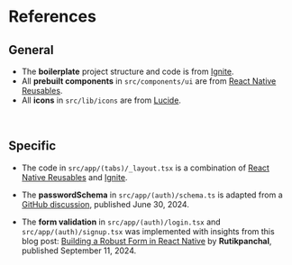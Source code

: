 # References

## General

- The **boilerplate** project structure and code is from [Ignite](https://github.com/infinitered/ignite).
- All **prebuilt components** in `src/components/ui` are from [React Native Reusables](https://rnr-docs.vercel.app/getting-started/introduction/).
- All **icons** in `src/lib/icons` are from [Lucide](https://lucide.dev/).

<br/>

## Specific

- The code in `src/app/(tabs)/_layout.tsx` is a combination of [React Native Reusables](https://github.com/mrzachnugent/react-native-reusables/blob/main/packages/templates/starter-base/app/_layout.tsx) and [Ignite](https://github.com/infinitered/ignite/blob/master/boilerplate/src/app/_layout.tsx).

- The **passwordSchema** in `src/app/(auth)/schema.ts` is adapted from a [GitHub discussion](https://github.com/colinhacks/zod/discussions/3412), published June 30, 2024.

- The **form validation** in `src/app/(auth)/login.tsx` and `src/app/(auth)/signup.tsx` was implemented with insights from this blog post:
  [Building a Robust Form in React Native](https://medium.com/@rutikpanchal121/building-a-robust-form-in-react-native-with-react-hook-form-and-zod-for-validation-7583678970c3) by **Rutikpanchal**, published September 11, 2024.
